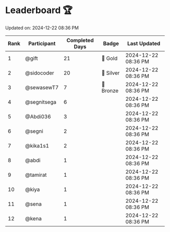# Leaderboard 🏆

Updated on: 2024-12-22 08:36 PM

| Rank | Participant       | Completed Days | Badge      | Last Updated         |
|------|-------------------|----------------|------------|----------------------|
| 1    | @gift             | 21             | 🏅 Gold     | 2024-12-22 08:36 PM |
| 2    | @sidocoder        | 20             | 🥈 Silver   | 2024-12-22 08:36 PM |
| 3    | @sewasewT7        | 7              | 🥉 Bronze   | 2024-12-22 08:36 PM |
| 4    | @segnitsega       | 6              |            | 2024-12-22 08:36 PM |
| 5    | @Abdi036          | 3              |            | 2024-12-22 08:36 PM |
| 6    | @segni            | 2              |            | 2024-12-22 08:36 PM |
| 7    | @kika1s1          | 2              |            | 2024-12-22 08:36 PM |
| 8    | @abdi             | 1              |            | 2024-12-22 08:36 PM |
| 9    | @tamirat          | 1              |            | 2024-12-22 08:36 PM |
| 10   | @kiya             | 1              |            | 2024-12-22 08:36 PM |
| 11   | @sena             | 1              |            | 2024-12-22 08:36 PM |
| 12   | @kena             | 1              |            | 2024-12-22 08:36 PM |

